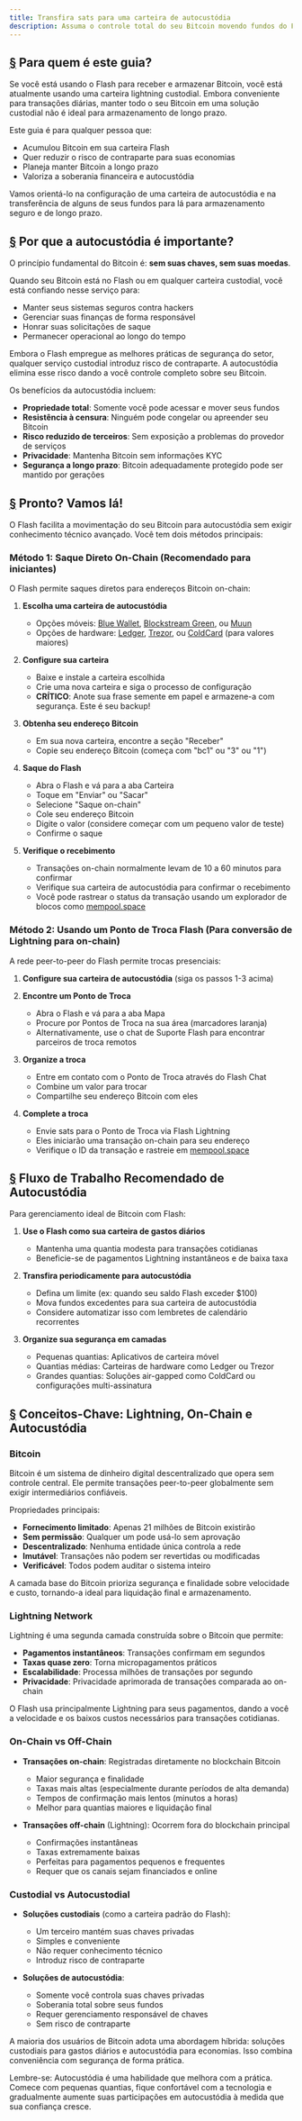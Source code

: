 ```yaml
---
title: Transfira sats para uma carteira de autocustódia
description: Assuma o controle total do seu Bitcoin movendo fundos do Flash para uma carteira de autocustódia
---
```


## [§](#para-quem-é-este-guia) Para quem é este guia?

Se você está usando o Flash para receber e armazenar Bitcoin, você está atualmente usando uma carteira lightning custodial. Embora conveniente para transações diárias, manter todo o seu Bitcoin em uma solução custodial não é ideal para armazenamento de longo prazo.

Este guia é para qualquer pessoa que:
- Acumulou Bitcoin em sua carteira Flash
- Quer reduzir o risco de contraparte para suas economias
- Planeja manter Bitcoin a longo prazo
- Valoriza a soberania financeira e autocustódia

Vamos orientá-lo na configuração de uma carteira de autocustódia e na transferência de alguns de seus fundos para lá para armazenamento seguro e de longo prazo.

## [§](#por-que-a-autocustódia-é-importante) Por que a autocustódia é importante?

O princípio fundamental do Bitcoin é: **sem suas chaves, sem suas moedas**.

Quando seu Bitcoin está no Flash ou em qualquer carteira custodial, você está confiando nesse serviço para:
- Manter seus sistemas seguros contra hackers
- Gerenciar suas finanças de forma responsável
- Honrar suas solicitações de saque
- Permanecer operacional ao longo do tempo

Embora o Flash empregue as melhores práticas de segurança do setor, qualquer serviço custodial introduz risco de contraparte. A autocustódia elimina esse risco dando a você controle completo sobre seu Bitcoin.

Os benefícios da autocustódia incluem:
- **Propriedade total**: Somente você pode acessar e mover seus fundos
- **Resistência à censura**: Ninguém pode congelar ou apreender seu Bitcoin
- **Risco reduzido de terceiros**: Sem exposição a problemas do provedor de serviços
- **Privacidade**: Mantenha Bitcoin sem informações KYC
- **Segurança a longo prazo**: Bitcoin adequadamente protegido pode ser mantido por gerações

## [§](#pronto-vamos-lá) Pronto? Vamos lá!

O Flash facilita a movimentação do seu Bitcoin para autocustódia sem exigir conhecimento técnico avançado. Você tem dois métodos principais:

### Método 1: Saque Direto On-Chain (Recomendado para iniciantes)

O Flash permite saques diretos para endereços Bitcoin on-chain:

1. **Escolha uma carteira de autocustódia**
   - Opções móveis: [Blue Wallet](https://bluewallet.io/), [Blockstream Green](https://blockstream.com/green/), ou [Muun](https://muun.com/)
   - Opções de hardware: [Ledger](https://www.ledger.com/), [Trezor](https://trezor.io/), ou [ColdCard](https://coldcard.com/) (para valores maiores)

2. **Configure sua carteira**
   - Baixe e instale a carteira escolhida
   - Crie uma nova carteira e siga o processo de configuração
   - **CRÍTICO**: Anote sua frase semente em papel e armazene-a com segurança. Este é seu backup!
   
3. **Obtenha seu endereço Bitcoin**
   - Em sua nova carteira, encontre a seção "Receber"
   - Copie seu endereço Bitcoin (começa com "bc1" ou "3" ou "1")
   
4. **Saque do Flash**
   - Abra o Flash e vá para a aba Carteira
   - Toque em "Enviar" ou "Sacar"
   - Selecione "Saque on-chain"
   - Cole seu endereço Bitcoin
   - Digite o valor (considere começar com um pequeno valor de teste)
   - Confirme o saque
   
5. **Verifique o recebimento**
   - Transações on-chain normalmente levam de 10 a 60 minutos para confirmar
   - Verifique sua carteira de autocustódia para confirmar o recebimento
   - Você pode rastrear o status da transação usando um explorador de blocos como [mempool.space](https://mempool.space)

### Método 2: Usando um Ponto de Troca Flash (Para conversão de Lightning para on-chain)

A rede peer-to-peer do Flash permite trocas presenciais:

1. **Configure sua carteira de autocustódia** (siga os passos 1-3 acima)

2. **Encontre um Ponto de Troca**
   - Abra o Flash e vá para a aba Mapa
   - Procure por Pontos de Troca na sua área (marcadores laranja)
   - Alternativamente, use o chat de Suporte Flash para encontrar parceiros de troca remotos

3. **Organize a troca**
   - Entre em contato com o Ponto de Troca através do Flash Chat
   - Combine um valor para trocar
   - Compartilhe seu endereço Bitcoin com eles

4. **Complete a troca**
   - Envie sats para o Ponto de Troca via Flash Lightning
   - Eles iniciarão uma transação on-chain para seu endereço
   - Verifique o ID da transação e rastreie em [mempool.space](https://mempool.space)

## [§](#fluxo-de-trabalho-de-autocustódia-flash) Fluxo de Trabalho Recomendado de Autocustódia

Para gerenciamento ideal de Bitcoin com Flash:

1. **Use o Flash como sua carteira de gastos diários**
   - Mantenha uma quantia modesta para transações cotidianas
   - Beneficie-se de pagamentos Lightning instantâneos e de baixa taxa

2. **Transfira periodicamente para autocustódia**
   - Defina um limite (ex: quando seu saldo Flash exceder $100)
   - Mova fundos excedentes para sua carteira de autocustódia
   - Considere automatizar isso com lembretes de calendário recorrentes

3. **Organize sua segurança em camadas**
   - Pequenas quantias: Aplicativos de carteira móvel
   - Quantias médias: Carteiras de hardware como Ledger ou Trezor
   - Grandes quantias: Soluções air-gapped como ColdCard ou configurações multi-assinatura

## [§](#lightning-bitcoin-on-chain-o-que) Conceitos-Chave: Lightning, On-Chain e Autocustódia

### Bitcoin

Bitcoin é um sistema de dinheiro digital descentralizado que opera sem controle central. Ele permite transações peer-to-peer globalmente sem exigir intermediários confiáveis.

Propriedades principais:
- **Fornecimento limitado**: Apenas 21 milhões de Bitcoin existirão
- **Sem permissão**: Qualquer um pode usá-lo sem aprovação
- **Descentralizado**: Nenhuma entidade única controla a rede
- **Imutável**: Transações não podem ser revertidas ou modificadas
- **Verificável**: Todos podem auditar o sistema inteiro

A camada base do Bitcoin prioriza segurança e finalidade sobre velocidade e custo, tornando-a ideal para liquidação final e armazenamento.

### Lightning Network

Lightning é uma segunda camada construída sobre o Bitcoin que permite:
- **Pagamentos instantâneos**: Transações confirmam em segundos
- **Taxas quase zero**: Torna micropagamentos práticos
- **Escalabilidade**: Processa milhões de transações por segundo
- **Privacidade**: Privacidade aprimorada de transações comparada ao on-chain

O Flash usa principalmente Lightning para seus pagamentos, dando a você a velocidade e os baixos custos necessários para transações cotidianas.

### On-Chain vs Off-Chain

- **Transações on-chain**: Registradas diretamente no blockchain Bitcoin
  - Maior segurança e finalidade
  - Taxas mais altas (especialmente durante períodos de alta demanda)
  - Tempos de confirmação mais lentos (minutos a horas)
  - Melhor para quantias maiores e liquidação final

- **Transações off-chain** (Lightning): Ocorrem fora do blockchain principal
  - Confirmações instantâneas
  - Taxas extremamente baixas
  - Perfeitas para pagamentos pequenos e frequentes
  - Requer que os canais sejam financiados e online

### Custodial vs Autocustodial

- **Soluções custodiais** (como a carteira padrão do Flash):
  - Um terceiro mantém suas chaves privadas
  - Simples e conveniente
  - Não requer conhecimento técnico
  - Introduz risco de contraparte

- **Soluções de autocustódia**:
  - Somente você controla suas chaves privadas
  - Soberania total sobre seus fundos
  - Requer gerenciamento responsável de chaves
  - Sem risco de contraparte

A maioria dos usuários de Bitcoin adota uma abordagem híbrida: soluções custodiais para gastos diários e autocustódia para economias. Isso combina conveniência com segurança de forma prática.

Lembre-se: Autocustódia é uma habilidade que melhora com a prática. Comece com pequenas quantias, fique confortável com a tecnologia e gradualmente aumente suas participações em autocustódia à medida que sua confiança cresce.